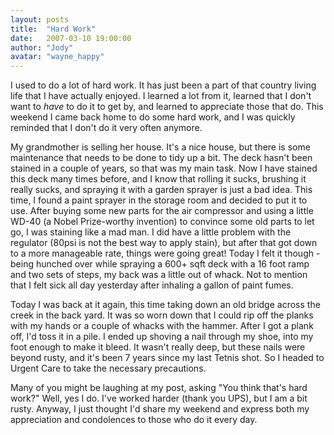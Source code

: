 ```yaml
---
layout: posts
title:  "Hard Work"
date:   2007-03-10 19:00:00
author: "Jody"
avatar: "wayne_happy"
---
```

I used to do a lot of hard work. It has just been a part of that country living life that I have actually enjoyed. I learned a lot from it, learned that I don't want to _have_ to do it to get by, and learned to appreciate those that do. This weekend I came back home to do some hard work, and I was quickly reminded that I don't do it very often anymore.

My grandmother is selling her house. It's a nice house, but there is some maintenance that needs to be done to tidy up a bit. The deck hasn't been stained in a couple of years, so that was my main task. Now I have stained this deck many times before, and I know that rolling it sucks, brushing it really sucks, and spraying it with a garden sprayer is just a bad idea. This time, I found a paint sprayer in the storage room and decided to put it to use. After buying some new parts for the air compressor and using a little WD-40 (a Nobel Prize-worthy invention) to convince some old parts to let go, I was staining like a mad man. I did have a little problem with the regulator (80psi is not the best way to apply stain), but after that got down to a more manageable rate, things were going great! Today I felt it though - being hunched over while spraying a 600+ sqft deck with a 16 foot ramp and two sets of steps, my back was a little out of whack. Not to mention that I felt sick all day yesterday after inhaling a gallon of paint fumes.

Today I was back at it again, this time taking down an old bridge across the creek in the back yard. It was so worn down that I could rip off the planks with my hands or a couple of whacks with the hammer. After I got a plank off, I'd toss it in a pile. I ended up shoving a nail through my shoe, into my foot enough to make it bleed. It wasn't really deep, but these nails were beyond rusty, and it's been 7 years since my last Tetnis shot. So I headed to Urgent Care to take the necessary precautions.

Many of you might be laughing at my post, asking &quot;You think that's hard work?&quot; Well, yes I do. I've worked harder (thank you UPS), but I am a bit rusty. Anyway, I just thought I'd share my weekend and express both my appreciation and condolences to those who do it every day.
